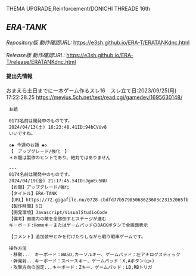 THEMA UPGRADE,Reinforcement/DONICHI THREADE 16th 

*ERA-TANK*
--------

*Repository版 動作確認URL:*
https://e3sh.github.io/ERA-T/ERATANKdnc.html


*Release版 動作確認URL:*
https://e3sh.github.io/ERA-T/release/ERATANKdnc.html


#### 提出先情報

おまえら土日までに一本ゲーム作るスレ16　スレ立て日:2023/09/25(月) 17:22:28.25
https://mevius.5ch.net/test/read.cgi/gamedev/1695630148/

     お題

     0173名前は開発中のものです。
     2024/04/13(土) 16:23:48.41ID:94bCVUv8
     いいですね。

     ◇◆ 今週のお題 ◆◇
     【　アップグレード/強化　】
     ＊お題は製作のヒントであり、絶対ではありません

     ---
     0174名前は開発中のものです。
     2024/04/19(金) 21:17:45.54ID:JgoEu5NU
     【お題】アップグレード/強化
     【タイトル】ERA-TANK
     【URL】https://72.gigafile.nu/0728-cbdfd77b57905068623603c23152065fb
     【製作時間】6日
     【開発環境】Javascript/VisualStudioCode
     【備考】画面内の敵を全部倒すとステージが進む
     キーボード:HomeキーまたはゲームパッドのBACKボタンで全画面表示

     【コメント】追加装甲とかを付けたりしながら戦う戦車ゲームです。

     操作方法
     ・移動...　キーボード：WASD,カーソルキー、ゲームパッド：左アナログスティック
     ・弾発射...キーボード：スペースキー、ゲームパッド：X,Aボタン(□×)
     ・攻撃方向の固定...キーボード：Zキー、ゲームパッド：LB,RBトリガ